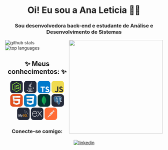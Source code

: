 
<h1 align="center">Oi! Eu sou a Ana Leticia 👋🧡</h1>

<h3 align="center">Sou desenvolvedora back-end e estudante de Análise e Desenvolvimento de Sistemas</h3>

<div>
  <img align="right" src="https://i.pinimg.com/originals/87/df/6d/87df6d60f4cc3c07968ae2127bddcc30.gif" width="300" height="300">
  
  <div>
    <img src="https://github-readme-stats-one-lyart-28.vercel.app/api?username=leticiareis6858&show_icons=true&theme=darcula" alt="github stats" />
    <img src="https://github-readme-stats-one-lyart-28.vercel.app/api/top-langs?username=leticiareis6858&show_icons=true&theme=darcula&locale=en&layout=compact" alt="top languages" />
  </div>
</div>

<h2 align="center">✨ Meus conhecimentos: ✨</h2>

<div align="center"> 
<a><img src="https://github.com/tandpfun/skill-icons/blob/main/icons/NodeJS-Dark.svg" alt="nodejs" width="40" height="40"/></a>
<a><img src="https://github.com/tandpfun/skill-icons/blob/main/icons/Java-Dark.svg" alt="java" width="40" height="40"/></a>
<a><img src="https://github.com/tandpfun/skill-icons/blob/main/icons/TypeScript.svg" alt="typescript" width="40" height="40"/></a> 
<a><img src="https://github.com/tandpfun/skill-icons/blob/main/icons/JavaScript.svg" alt="javascript" width="40" height="40"/></a>
<a><img src="https://github.com/tandpfun/skill-icons/blob/main/icons/HTML.svg" alt="html" width="40" height="40" /></a>
<a><img src="https://github.com/tandpfun/skill-icons/blob/main/icons/CSS.svg" alt="css" width="40" height="40"/></a>
<a><img src="https://github.com/tandpfun/skill-icons/blob/main/icons/MongoDB.svg" alt="mongoDB" width="40" height="40"/></a>
<a><img src="https://github.com/tandpfun/skill-icons/blob/main/icons/PostgreSQL-Dark.svg" alt="postgreSQL" width="40" height="40"/></a>
<a><img src="https://github.com/tandpfun/skill-icons/blob/main/icons/MySQL-Dark.svg" alt="mySQL" width="40" height="40"/></a>  
<a><img src="https://github.com/tandpfun/skill-icons/blob/main/icons/ExpressJS-Dark.svg" alt="express" width="40" height="40"/></a>
<a><img src="https://github.com/tandpfun/skill-icons/blob/main/icons/Postman.svg" alt="postman" width="40" height="40"/></a>
</div>

 
<div align="center">
<h3>Conecte-se comigo:</h3>
<p>
<a href="https://linkedin.com/in/analeticia6858" target="blank"><img align="center" src="https://raw.githubusercontent.com/rahuldkjain/github-profile-readme-generator/master/src/images/icons/Social/linked-in-alt.svg" alt="linkedin" height="60" width="40" /></a>
</p>
</div>

